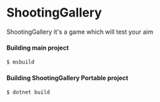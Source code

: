 # ShootingGallery

ShootingGallery it's a game which will test your aim

#### Building main project
```sh
$ msbuild
```

#### Building ShootingGallery Portable project
```sh
$ dotnet build
```
